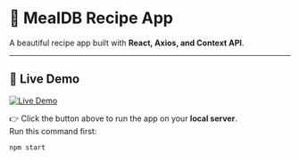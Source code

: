 # 🍲 MealDB Recipe App

A beautiful recipe app built with **React, Axios, and Context API**.

---

## 🚀 Live Demo

[![Live Demo](https://img.shields.io/badge/VIEW%20LIVE-SERVER-green?style=for-the-badge&logo=google-chrome)](http://localhost:3000)

👉 Click the button above to run the app on your **local server**.  
Run this command first:  

```bash
npm start
